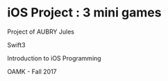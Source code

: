 # iOS Project : 3 mini games

Project of AUBRY Jules

Swift3

Introduction to iOS Programming

OAMK - Fall 2017
